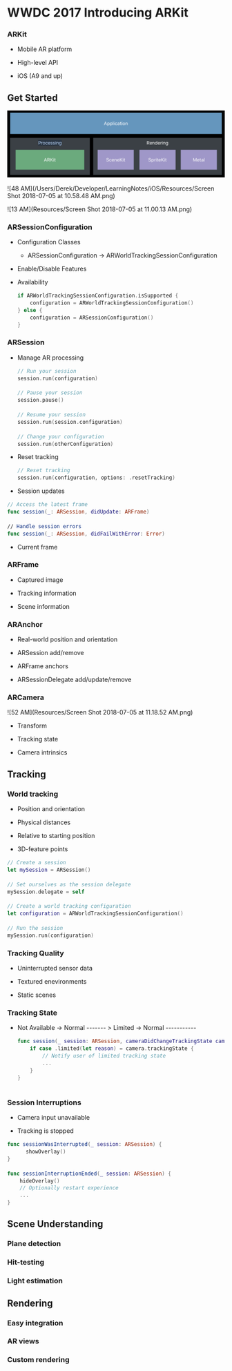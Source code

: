 # WWDC 2017 Introducing ARKit



### ARKit

* Mobile AR platform

* High-level API

* iOS (A9 and up)



## Get Started

![18 AM](https://github.com/derekcoder/LearningNotes/blob/master/iOS/Resources/Screen%20Shot%202018-07-05%20at%2010.55.18%20AM.png)

![48 AM](/Users/Derek/Developer/LearningNotes/iOS/Resources/Screen Shot 2018-07-05 at 10.58.48 AM.png)

![13 AM](Resources/Screen Shot 2018-07-05 at 11.00.13 AM.png)





### ARSessionConfiguration

* Configuration Classes

  * ARSessionConfiguration -> ARWorldTrackingSessionConfiguration

* Enable/Disable Features

* Availability

  ```swift
  if ARWorldTrackingSessionConfiguration.isSupported {
      configuration = ARWorldTrackingSessionConfiguration()
  } else {
      configuration = ARSessionConfiguration()
  }
  ```

### ARSession

* Manage AR processing

  ```swift
  // Run your session
  session.run(configuration)
  
  // Pause your session
  session.pause()
  
  // Resume your session
  session.run(session.configuration)
  
  // Change your configuration
  session.run(otherConfiguration)
  ```

* Reset tracking

  ```swift
  // Reset tracking
  session.run(configuration, options: .resetTracking)
  ```

* Session updates

```swift
// Access the latest frame
func session(_: ARSession, didUpdate: ARFrame)

// Handle session errors
func session(_: ARSession, didFailWithError: Error)
```

* Current frame



### ARFrame

* Captured image

* Tracking information

* Scene information



### ARAnchor

* Real-world position and orientation

* ARSession add/remove

* ARFrame anchors

* ARSessionDelegate add/update/remove



### ARCamera

![52 AM](Resources/Screen Shot 2018-07-05 at 11.18.52 AM.png)

* Transform

* Tracking state

* Camera intrinsics



## Tracking

### World tracking

* Position and orientation

* Physical distances

* Relative to starting position

* 3D-feature points

```swift
// Create a session
let mySession = ARSession()

// Set ourselves as the session delegate
mySession.delegate = self

// Create a world tracking configuration
let configuration = ARWorldTrackingSessionConfiguration()

// Run the session
mySession.run(configuration)
```

### Tracking Quality

- Uninterrupted sensor data

- Textured enevironments

- Static scenes

  

### Tracking State

* Not Available -> Normal ------- > Limited -> Normal -----------

  ```swift
  func session(_ session: ARSession, cameraDidChangeTrackingState camera: ARCamera) {
      if case .limited(let reason) = camera.trackingState {
          // Notify user of limited tracking state
          ...
      }
  }
  ```

  # 

### Session Interruptions

* Camera input unavailable

* Tracking is stopped

```swift
func sessionWasInterrupted(_ session: ARSession) {
	  showOverlay()
}

func sessionInterruptionEnded(_ session: ARSession) {
    hideOverlay()
    // Optionally restart experience
    ...
}
```



## Scene Understanding



### Plane detection



### Hit-testing



### Light estimation



## Rendering

### Easy integration



### AR views

### Custom rendering
